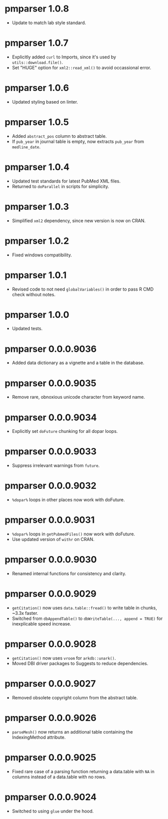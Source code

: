 # pmparser 1.0.8
* Update to match lab style standard.

# pmparser 1.0.7
* Explicitly added `curl` to Imports, since it's used by `utils::download.file()`.
* Set "HUGE" option for `xml2::read_xml()` to avoid occassional error.

# pmparser 1.0.6
* Updated styling based on linter.

# pmparser 1.0.5
* Added `abstract_pos` column to abstract table.
* If `pub_year` in journal table is empty, now extracts `pub_year` from `medline_date`.

# pmparser 1.0.4
* Updated test standards for latest PubMed XML files.
* Returned to `doParallel` in scripts for simplicity.

# pmparser 1.0.3
* Simplified `xml2` dependency, since new version is now on CRAN.

# pmparser 1.0.2
* Fixed windows compatibility.

# pmparser 1.0.1
* Revised code to not need `globalVariables()` in order to pass R CMD check without notes. 

# pmparser 1.0.0
* Updated tests.

# pmparser 0.0.0.9036
* Added data dictionary as a vignette and a table in the database.

# pmparser 0.0.0.9035
* Remove rare, obnoxious unicode character from keyword name.

# pmparser 0.0.0.9034
* Explicitly set `doFuture` chunking for all dopar loops.

# pmparser 0.0.0.9033
* Suppress irrelevant warnings from `future`.

# pmparser 0.0.0.9032
* `%dopar%` loops in other places now work with doFuture.

# pmparser 0.0.0.9031
* `%dopar%` loops in `getPubmedFiles()` now work with doFuture.
* Use updated version of `withr` on CRAN.

# pmparser 0.0.0.9030
* Renamed internal functions for consistency and clarity.

# pmparser 0.0.0.9029
* `getCitation()` now uses `data.table::fread()` to write table in chunks, ~3.3x faster.
* Switched from `dbAppendTable()` to `dbWriteTable(..., append = TRUE)` for inexplicable speed increase.

# pmparser 0.0.0.9028
* `getCitation()` now uses `vroom` for `arkdb::unark()`.
* Moved DBI driver packages to Suggests to reduce dependencies.

# pmparser 0.0.0.9027
* Removed obsolete copyright column from the abstract table. 

# pmparser 0.0.0.9026
* `parseMesh()` now returns an additional table containing the IndexingMethod attribute.

# pmparser 0.0.0.9025
* Fixed rare case of a parsing function returning a data.table with `NA` in columns instead of a data.table with no rows.

# pmparser 0.0.0.9024
* Switched to using `glue` under the hood.
